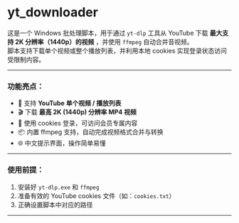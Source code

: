 # yt_downloader

这是一个 Windows 批处理脚本，用于通过 `yt-dlp` 工具从 YouTube 下载 **最大支持 2K 分辨率（1440p）的视频** ，并使用 `ffmpeg` 自动合并音视频。  
脚本支持下载单个视频或整个播放列表，并利用本地 cookies 实现登录状态访问受限制内容。

* * *

### 功能亮点：

*   🔧 支持 **YouTube 单个视频 / 播放列表**
*   🎬 下载 **最高 2K (1440p) 分辨率 MP4 视频**
*   📂 使用 cookies 登录，可访问会员专属内容
*   📦 内置 ffmpeg 支持，自动完成视频格式合并与转换
*   🌐 中文提示界面，操作简单易懂

* * *

### 使用前提：

1.  安装好 `yt-dlp.exe` 和 `ffmpeg`
2.  准备有效的 YouTube cookies 文件（如：`cookies.txt`）
3.  正确设置脚本中对应的路径

* * *

